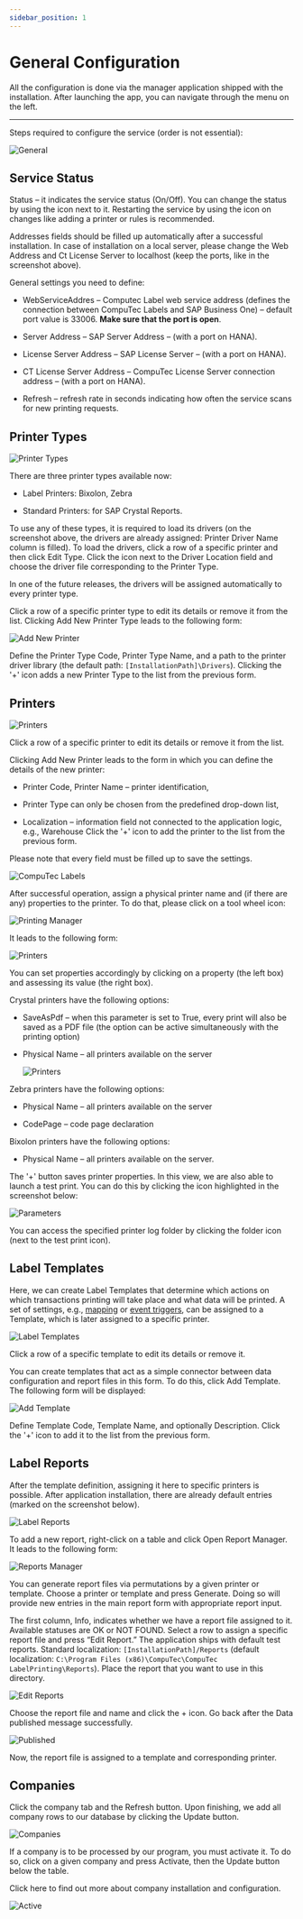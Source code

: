 ```yaml
---
sidebar_position: 1
---
```


# General Configuration

All the configuration is done via the manager application shipped with the installation. After launching the app, you can navigate through the menu on the left.

---

Steps required to configure the service (order is not essential):

![General](./media/general-configuration/ct-labels-general.webp)

## Service Status

Status – it indicates the service status (On/Off). You can change the status by using the icon next to it. Restarting the service by using the icon on changes like adding a printer or rules is recommended.

Addresses fields should be filled up automatically after a successful installation. In case of installation on a local server, please change the Web Address and Ct License Server to localhost (keep the ports, like in the screenshot above).

General settings you need to define:

- WebServiceAddres – Computec Label web service address (defines the connection between CompuTec Labels and SAP Business One) – default port value is 33006. **Make sure that the port is open**.

- Server Address – SAP Server Address – (with a port on HANA).

- License Server Address – SAP License Server – (with a port on HANA).

- CT License Server Address – CompuTec License Server connection address – (with a port on HANA).

- Refresh – refresh rate in seconds indicating how often the service scans for new printing requests.

## Printer Types

![Printer Types](./media/general-configuration/printer-types.webp)

There are three printer types available now:

- Label Printers: Bixolon, Zebra

- Standard Printers: for SAP Crystal Reports.

To use any of these types, it is required to load its drivers (on the screenshot above, the drivers are already assigned: Printer Driver Name column is filled). To load the drivers, click a row of a specific printer and then click Edit Type. Click the icon next to the Driver Location field and choose the driver file corresponding to the Printer Type.

In one of the future releases, the drivers will be assigned automatically to every printer type.

Click a row of a specific printer type to edit its details or remove it from the list. Clicking Add New Printer Type leads to the following form:

![Add New Printer](./media/general-configuration/add-new-printer-type.webp)

Define the Printer Type Code, Printer Type Name, and a path to the printer driver library (the default path: `[InstallationPath]\Drivers`). Clicking the '+' icon adds a new Printer Type to the list from the previous form.

## Printers

![Printers](./media/general-configuration/printers.webp)

Click a row of a specific printer to edit its details or remove it from the list.

Clicking Add New Printer leads to the form in which you can define the details of the new printer:

- Printer Code, Printer Name – printer identification,

- Printer Type can only be chosen from the predefined drop-down list,

- Localization – information field not connected to the application logic, e.g., Warehouse Click the '+' icon to add the printer to the list from the previous form.

Please note that every field must be filled up to save the settings.

![CompuTec Labels](./media/general-configuration/add-new-printer.webp)

After successful operation, assign a physical printer name and (if there are any) properties to the printer. To do that, please click on a tool wheel icon:

![Printing Manager](./media/general-configuration/printers-configuration.webp)

It leads to the following form:

![Printers](./media/general-configuration/printer-parameters.webp)

You can set properties accordingly by clicking on a property (the left box) and assessing its value (the right box).

Crystal printers have the following options:

- SaveAsPdf – when this parameter is set to True, every print will also be saved as a PDF file (the option can be active simultaneously with the printing option)

- Physical Name – all printers available on the server

  ![Printers](./media/general-configuration/windows-printers.webp)

Zebra printers have the following options:

- Physical Name – all printers available on the server

- CodePage – code page declaration

Bixolon printers have the following options:

- Physical Name – all printers available on the server.

The '+' button saves printer properties. In this view, we are also able to launch a test print. You can do this by clicking the icon highlighted in the screenshot below:

![Parameters](./media/general-configuration/printer-parameters-printer.webp)

You can access the specified printer log folder by clicking the folder icon (next to the test print icon).

## Label Templates

Here, we can create Label Templates that determine which actions on which transactions printing will take place and what data will be printed. A set of settings, e.g., [mapping](./company-installation-and-configuration.md#mapping-parameters-view) or [event triggers](./company-installation-and-configuration.md#event-triggers-view), can be assigned to a Template, which is later assigned to a specific printer.

![Label Templates](./media/general-configuration/label-templates.webp)

Click a row of a specific template to edit its details or remove it.

You can create templates that act as a simple connector between data configuration and report files in this form. To do this, click Add Template. The following form will be displayed:

![Add Template](./media/general-configuration/add-template.webp)

Define Template Code, Template Name, and optionally Description. Click the '+' icon to add it to the list from the previous form.

## Label Reports

After the template definition, assigning it here to specific printers is possible. After application installation, there are already default entries (marked on the screenshot below).

![Label Reports](./media/general-configuration/label-reports.webp)

To add a new report, right-click on a table and click Open Report Manager. It leads to the following form:

![Reports Manager](./media/general-configuration/reports-manager.webp)

You can generate report files via permutations by a given printer or template. Choose a printer or template and press Generate. Doing so will provide new entries in the main report form with appropriate report input.

The first column, Info, indicates whether we have a report file assigned to it. Available statuses are OK or NOT FOUND. Select a row to assign a specific report file and press “Edit Report.” The application ships with default test reports. Standard localization: `[InstallationPath]/Reports` (default localization: `C:\Program Files (x86)\CompuTec\CompuTec LabelPrinting\Reports`). Place the report that you want to use in this directory.

![Edit Reports](./media/general-configuration/edit-report.webp)

Choose the report file and name and click the + icon. Go back after the Data published message successfully.

![Published](./media/general-configuration/published-file.webp)

Now, the report file is assigned to a template and corresponding printer.

## Companies

Click the company tab and the Refresh button. Upon finishing, we add all company rows to our database by clicking the Update button.

![Companies](./media/general-configuration/companies-refresh.webp)

If a company is to be processed by our program, you must activate it. To do so, click on a given company and press Activate, then the Update button below the table.

Click here to find out more about company installation and configuration.

![Active](./media/general-configuration/activate-company.webp)
